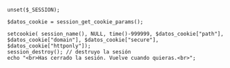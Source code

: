	unset($_SESSION);

	$datos_cookie = session_get_cookie_params();

	setcookie( session_name(), NULL, time()-999999, $datos_cookie["path"], $datos_cookie["domain"], $datos_cookie["secure"],
	$datos_cookie["httponly"]);
	session_destroy(); // destruyo la sesión
	echo "<br>Has cerrado la sesión. Vuelve cuando quieras.<br>";

